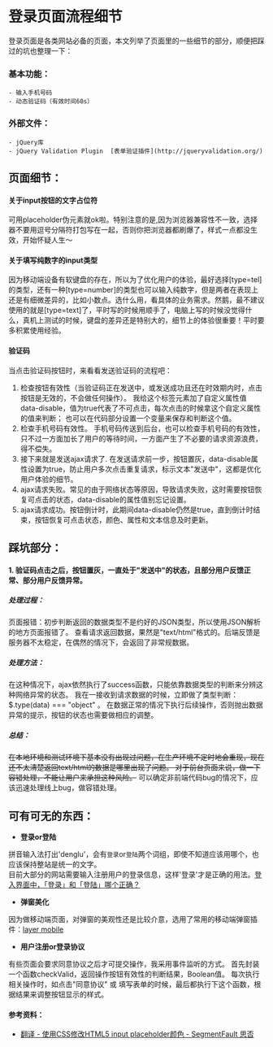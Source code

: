 # 登录页面流程细节

登录页面是各类网站必备的页面，本文列举了页面里的一些细节的部分，顺便把踩过的坑也整理一下：

### 基本功能：
    - 输入手机号码
    - 动态验证码（有效时间60s）

### 外部文件：
    - jQuery库
    - jQuery Validation Plugin  [表单验证插件](http://jqueryvalidation.org/)
       
## 页面细节：

#### **关于input按钮的文字占位符**
可用placeholder伪元素就ok啦。特别注意的是,因为浏览器兼容性不一致，选择器不要用逗号分隔符打包写在一起，否则你把浏览器都刷爆了，样式一点都没生效，开始怀疑人生～

#### **关于填写纯数字的input类型**
因为移动端设备有软键盘的存在，所以为了优化用户的体验，最好选择[type=tel]的类型，还有一种[type=number]的类型也可以输入纯数字，但是两者在表现上还是有细微差异的，比如小数点。选什么用，看具体的业务需求。然鹅，最不建议使用的就是[type=text]了，平时写的时候用顺手了，电脑上写的时候没觉得什么，真机上测试的时候，键盘的差异还是特别大的，细节上的体验很重要！平时要多积累使用经验。

#### **验证码**
当点击验证码按钮时，来看看发送验证码的流程吧：
1. 检查按钮有效性（当验证码正在发送中，或发送成功且还在时效期内时，点击按钮是无效的，不会做任何操作）。
   我给这个标签元素加了自定义属性值data-disable，值为true代表了不可点击，每次点击的时候拿这个自定义属性的值来判断；
   也可以在代码部分设置一个变量来保存和判断这个值。
2. 检查手机号码有效性。
   手机号码传送到后台，也可以检查手机号码的有效性，只不过一方面加长了用户的等待时间，一方面产生了不必要的请求资源浪费，得不偿失。
3. 接下来就是发送ajax请求了.
   在发送请求前一步，按钮置灰，data-disable属性设置为true，防止用户多次点击重复请求，标示文本"发送中"，这都是优化用户体验的细节。
4. ajax请求失败。常见的由于网络状态等原因，导致请求失败，这时需要按钮恢复可点击的状态，data-disable的属性值别忘记设置。
5. ajax请求成功。按钮倒计时，此期间data-disable仍然是true，直到倒计时结束，按钮恢复可点击状态，颜色、属性和文本信息及时更新。


## 踩坑部分：

#### 1. 验证码点击之后，按钮置灰，一直处于"发送中"的状态，且部分用户反馈正常、部分用户反馈异常。

##### 处理过程：
页面报错：初步判断返回的数据类型不是约好的JSON类型，所以使用JSON解析的地方页面报错了。
查看请求返回数据，果然是"text/html"格式的。后端反馈是服务器不太稳定，在偶然的情况下，会返回了非常规数据。

##### 处理方法：
在这种情况下，ajax依然执行了success函数，只能依靠数据类型的判断来分辨这种网络异常的状态。
我在一接收到请求数据的时候，立即做了类型判断：$.type(data) === "object" 。
在数据正常的情况下执行后续操作，否则抛出数据异常的提示，按钮的状态也需要做相应的调整。

##### 总结：
~~在本地环境和测试环境下基本没有出现过问题，在生产环境不定时地会重现，现在还不太清楚返回text/html的数据是哪里出现了问题。
对于前台页面来说，做一下容错处理，不能让用户来承担这种风险。~~
可以确定非前端代码bug的情况下，应该迅速处理线上bug，做容错处理。
    
    
## 可有可无的东西：

* **登录or登陆**

拼音输入法打出'denglu'，会有`登录`or`登陆`两个词组，即使不知道应该用哪个，也应该保持整站是统一的文字。<br/>
目前大部分的网站需要输入注册用户的登录信息，这样'登录'才是正确的用法。[登入界面中，「登录」和「登陆」哪个正确？](https://www.zhihu.com/question/19570377)

* **弹窗美化**

因为做移动端页面，对弹窗的美观性还是比较介意，选用了常用的移动端弹窗插件：[layer mobile](http://layer.layui.com/mobile)

* **用户注册or登录协议**

有些页面会要求同意协议之后才可提交操作，我采用事件监听的方式。
首先封装一个函数checkValid，返回操作按钮有效性的判断结果，Boolean值。
每次执行相关操作时，如点击"同意协议" 或 填写表单的时候，最后都执行下这个函数，根据结果来调整按钮显示的样式。    
        
#### 参考资料：
* [翻译 - 使用CSS修改HTML5 input placeholder颜色 - SegmentFault 思否](https://segmentfault.com/q/1010000000397925)